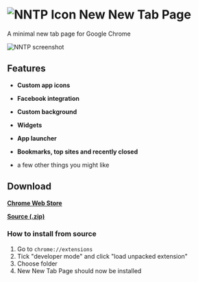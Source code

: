 # ![NNTP Icon](http://i.imgur.com/MuaXyc8.png) New New Tab Page

A minimal new tab page for Google Chrome

![NNTP screenshot](http://i.imgur.com/Ms0H1Qj.png)

## Features

+ **Custom app icons**

+ **Facebook integration**

+ **Custom background**

+ **Widgets**

+ **App launcher**

+ **Bookmarks, top sites and recently closed**

+ a few other things you might like

## Download

[**Chrome Web Store**](https://chrome.google.com/webstore/detail/new-new-tab-page/nndegnhfodohkemfnmalamgebofbgjcc)

[**Source (.zip)**](https://github.com/z-------------/New-New-Tab-Page/archive/master.zip)

### How to install from source

1. Go to `chrome://extensions`
2. Tick "developer mode" and click "load unpacked extension"
3. Choose folder
4. New New Tab Page should now be installed